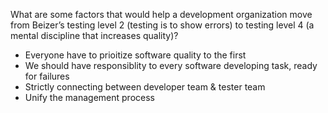 What are some factors that would help a development organization move from Beizer’s testing level 2 (testing is to show errors) to testing level 4 (a mental discipline that increases quality)?

- Everyone have to prioitize software quality to the first
- We should have responsiblity to every software developing task, ready for failures
- Strictly connecting between developer team & tester team
- Unify the management process